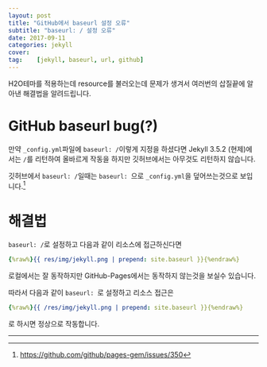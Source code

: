 ```yaml
---
layout: post
title: "GitHub에서 baseurl 설정 오류" 
subtitle: "baseurl: / 설정 오류"
date: 2017-09-11
categories: jekyll
cover:
tag:    [jekyll, baseurl, url, github]
---
```


H2O테마를 적용하는데 resource를 불러오는데 문제가 생겨서 여러번의 
삽질끝에 알아낸 해결법을 알려드립니다.

# GitHub baseurl bug(?) 
만약 `_config.yml`파일에 `baseurl: /`이렇게 지정을 하셨다면
Jekyll 3.5.2 (현제)에서는 `/`를 리턴하여 올바르게 작동을 하지만
깃허브에서는 아무것도 리턴하지 않습니다. 

깃허브에서 `baseurl: /`일때는 `baseurl: `으로 `_config.yml`을 덮어쓰는것으로 보입니다.[^1]
 

# 해결법
`baseurl: /`로 설정하고 다음과 같이 리소스에 접근하신다면 
```yml
{%raw%}{{ res/img/jekyll.png | prepend: site.baseurl }}{%endraw%}
```
로컬에서는 잘 동작하지만 GitHub-Pages에서는 동작하지 않는것을 보실수 있습니다.

따라서 다음과 같이 `baseurl: `로 설정하고 리소스 접근은
```yml
{%raw%}{{ /res/img/jekyll.png | prepend: site.baseurl }}{%endraw%}
```
로 하시면 정상으로 작동합니다.

---
[^1]: <https://github.com/github/pages-gem/issues/350> 